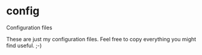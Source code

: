 # config
Configuration files

These are just my configuration files. Feel free to copy everything you might find useful. ;-)
